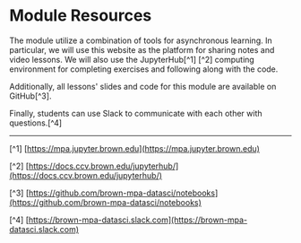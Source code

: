 # Module Resources

The module utilize a combination of tools for asynchronous learning. In particular, we will use this website as the platform for sharing notes and video lessons. We will also use the JupyterHub[^1] [^2] computing environment for completing exercises and following along with the code. 

Additionally, all lessons' slides and code for this module are available on GitHub[^3].

Finally, students can use Slack to communicate with each other with questions.[^4]

---
[^1] [https://mpa.jupyter.brown.edu](https://mpa.jupyter.brown.edu)

[^2] [https://docs.ccv.brown.edu/jupyterhub/](https://docs.ccv.brown.edu/jupyterhub/)

[^3] [https://github.com/brown-mpa-datasci/notebooks](https://github.com/brown-mpa-datasci/notebooks)

[^4] [https://brown-mpa-datasci.slack.com](https://brown-mpa-datasci.slack.com)